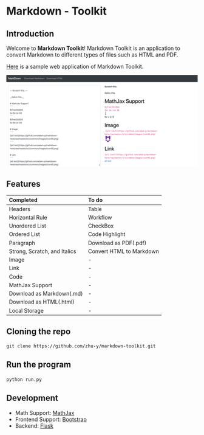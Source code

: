 # Markdown - Toolkit

## Introduction
Welcome to **Markdown Toolkit**! Markdown Toolkit is an application to convert Markdown to different types of files such as HTML and PDF.


[Here](http://yzhu.pythonanywhere.com/) is a sample web application of Markdown Toolkit.

![Example](docs/product1.png)

## Features
|Completed|To do|
|:---|:---|
|  Headers|Table|
|  Horizontal Rule | Workflow|
|  Unordered List | CheckBox|
|  Ordered List|Code Highlight|
|  Paragraph|Download as PDF(.pdf)|
|  Strong, Scratch, and Italics| Convert HTML to Markdown|
|  Image|-|
|  Link|-|
|  Code|-|
|  MathJax Support|-|
|  Download as Markdown(.md)|-|
|  Download as HTML(.html)|-|
|  Local Storage|-|

## Cloning the repo
```
git clone https://github.com/zhu-y/markdown-toolkit.git
```

## Run the program
```
python run.py
```

## Development
- Math Support: [MathJax](https://www.mathjax.org/)
- Frontend Support: [Bootstrap](https://getbootstrap.com/)
- Backend: [Flask](http://flask.pocoo.org/)
